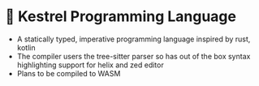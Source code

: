 # 👾 Kestrel Programming Language

- A statically typed, imperative programming language inspired by rust, kotlin
- The compiler users the tree-sitter parser so has out of the box syntax highlighting support for helix and zed editor
- Plans to be compiled to WASM
